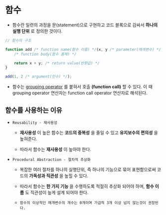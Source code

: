 # 함수

- 함수란 일련의 과정을 문(statement)으로 구현하고 코드 블록으로 감싸서 **하나의 실행 단위** 로 정의한 것이다.

```javascript
// 함수의 구조

function add /* function name(함수 이름) */(x, y /* parameter(매개변수) */) {
	/* function body(함수 몸체) */

	return x + y; /* return value(반환값) */
}

add(1, 2 /* argument(인수) */);
```

- 함수는 [grouping operator](./5.operator.md#그룹-연산자---grouping-operator) 를 붙혀서 호출 **(function call)** 할 수 있다. 이 때 grouping operator 연산자는 function call operator 연산자로 해석된다.

## 함수를 사용하는 이유

- `Reusability - 재사용성`

  - **재사용성** 이 높은 함수는 **코드의 중복성** 을 줄일 수 있고 **유지보수의 편의성** 을 높혀준다.

  - 따라서 함수는 **재사용성** 이 높아야 한다.

- `Procedural Abstraction - 절차적 추상화`

  - 복잡한 여러 절차를 하나의 실행단위, 즉 하나의 기능으로 묶어 표현함으로써 코드의 **가독성과 직관성** 을 높힐 수 있다.

  - 따라서 함수는 **한 가지 기능** 을 수행하도록 적절히 추상화 되어야 하며, **함수 이름** 도 직관성이 높게 설계 되어야 한다.

  - `함수의 이상적인 매개변수의 개수는 0개이며 가급적 3개 이상 넘지 않는것이 권장된다.`
